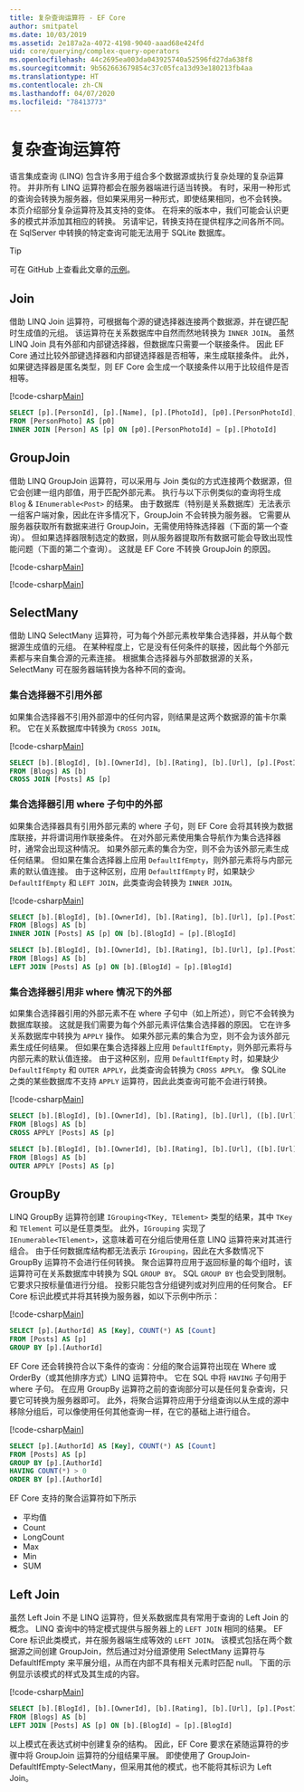 ```yaml
---
title: 复杂查询运算符 - EF Core
author: smitpatel
ms.date: 10/03/2019
ms.assetid: 2e187a2a-4072-4198-9040-aaad68e424fd
uid: core/querying/complex-query-operators
ms.openlocfilehash: 44c2695ea003da043925740a52596fd27da638f8
ms.sourcegitcommit: 9b562663679854c37c05fca13d93e180213fb4aa
ms.translationtype: HT
ms.contentlocale: zh-CN
ms.lasthandoff: 04/07/2020
ms.locfileid: "78413773"
---
```

# <a name="complex-query-operators"></a>复杂查询运算符

语言集成查询 (LINQ) 包含许多用于组合多个数据源或执行复杂处理的复杂运算符。 并非所有 LINQ 运算符都会在服务器端进行适当转换。 有时，采用一种形式的查询会转换为服务器，但如果采用另一种形式，即使结果相同，也不会转换。 本页介绍部分复杂运算符及其支持的变体。 在将来的版本中，我们可能会认识更多的模式并添加其相应的转换。 另请牢记，转换支持在提供程序之间各所不同。 在 SqlServer 中转换的特定查询可能无法用于 SQLite 数据库。

> [!TIP]
> 可在 GitHub 上查看此文章的[示例](https://github.com/dotnet/EntityFramework.Docs/tree/master/samples/core/Querying)。

## <a name="join"></a>Join

借助 LINQ Join 运算符，可根据每个源的键选择器连接两个数据源，并在键匹配时生成值的元组。 该运算符在关系数据库中自然而然地转换为 `INNER JOIN`。 虽然 LINQ Join 具有外部和内部键选择器，但数据库只需要一个联接条件。 因此 EF Core 通过比较外部键选择器和内部键选择器是否相等，来生成联接条件。 此外，如果键选择器是匿名类型，则 EF Core 会生成一个联接条件以用于比较组件是否相等。

[!code-csharp[Main](../../../samples/core/Querying/ComplexQuery/Sample.cs#Join)]

```SQL
SELECT [p].[PersonId], [p].[Name], [p].[PhotoId], [p0].[PersonPhotoId], [p0].[Caption], [p0].[Photo]
FROM [PersonPhoto] AS [p0]
INNER JOIN [Person] AS [p] ON [p0].[PersonPhotoId] = [p].[PhotoId]
```

## <a name="groupjoin"></a>GroupJoin

借助 LINQ GroupJoin 运算符，可以采用与 Join 类似的方式连接两个数据源，但它会创建一组内部值，用于匹配外部元素。 执行与以下示例类似的查询将生成 `Blog` & `IEnumerable<Post>` 的结果。 由于数据库（特别是关系数据库）无法表示一组客户端对象，因此在许多情况下，GroupJoin 不会转换为服务器。 它需要从服务器获取所有数据来进行 GroupJoin，无需使用特殊选择器（下面的第一个查询）。 但如果选择器限制选定的数据，则从服务器提取所有数据可能会导致出现性能问题（下面的第二个查询）。 这就是 EF Core 不转换 GroupJoin 的原因。

[!code-csharp[Main](../../../samples/core/Querying/ComplexQuery/Sample.cs#GroupJoin)]

[!code-csharp[Main](../../../samples/core/Querying/ComplexQuery/Sample.cs#GroupJoinComposed)]

## <a name="selectmany"></a>SelectMany

借助 LINQ SelectMany 运算符，可为每个外部元素枚举集合选择器，并从每个数据源生成值的元组。 在某种程度上，它是没有任何条件的联接，因此每个外部元素都与来自集合源的元素连接。 根据集合选择器与外部数据源的关系，SelectMany 可在服务器端转换为各种不同的查询。

### <a name="collection-selector-doesnt-reference-outer"></a>集合选择器不引用外部

如果集合选择器不引用外部源中的任何内容，则结果是这两个数据源的笛卡尔乘积。 它在关系数据库中转换为 `CROSS JOIN`。

[!code-csharp[Main](../../../samples/core/Querying/ComplexQuery/Sample.cs#SelectManyConvertedToCrossJoin)]

```SQL
SELECT [b].[BlogId], [b].[OwnerId], [b].[Rating], [b].[Url], [p].[PostId], [p].[AuthorId], [p].[BlogId], [p].[Content], [p].[Rating], [p].[Title]
FROM [Blogs] AS [b]
CROSS JOIN [Posts] AS [p]
```

### <a name="collection-selector-references-outer-in-a-where-clause"></a>集合选择器引用 where 子句中的外部

如果集合选择器具有引用外部元素的 where 子句，则 EF Core 会将其转换为数据库联接，并将谓词用作联接条件。 在对外部元素使用集合导航作为集合选择器时，通常会出现这种情况。 如果外部元素的集合为空，则不会为该外部元素生成任何结果。 但如果在集合选择器上应用 `DefaultIfEmpty`，则外部元素将与内部元素的默认值连接。 由于这种区别，应用 `DefaultIfEmpty` 时，如果缺少 `DefaultIfEmpty` 和 `LEFT JOIN`，此类查询会转换为 `INNER JOIN`。

[!code-csharp[Main](../../../samples/core/Querying/ComplexQuery/Sample.cs#SelectManyConvertedToJoin)]

```SQL
SELECT [b].[BlogId], [b].[OwnerId], [b].[Rating], [b].[Url], [p].[PostId], [p].[AuthorId], [p].[BlogId], [p].[Content], [p].[Rating], [p].[Title]
FROM [Blogs] AS [b]
INNER JOIN [Posts] AS [p] ON [b].[BlogId] = [p].[BlogId]

SELECT [b].[BlogId], [b].[OwnerId], [b].[Rating], [b].[Url], [p].[PostId], [p].[AuthorId], [p].[BlogId], [p].[Content], [p].[Rating], [p].[Title]
FROM [Blogs] AS [b]
LEFT JOIN [Posts] AS [p] ON [b].[BlogId] = [p].[BlogId]
```

### <a name="collection-selector-references-outer-in-a-non-where-case"></a>集合选择器引用非 where 情况下的外部

如果集合选择器引用的外部元素不在 where 子句中（如上所述），则它不会转换为数据库联接。 这就是我们需要为每个外部元素评估集合选择器的原因。 它在许多关系数据库中转换为 `APPLY` 操作。 如果外部元素的集合为空，则不会为该外部元素生成任何结果。 但如果在集合选择器上应用 `DefaultIfEmpty`，则外部元素将与内部元素的默认值连接。 由于这种区别，应用 `DefaultIfEmpty` 时，如果缺少 `DefaultIfEmpty` 和 `OUTER APPLY`，此类查询会转换为 `CROSS APPLY`。 像 SQLite 之类的某些数据库不支持 `APPLY` 运算符，因此此类查询可能不会进行转换。

[!code-csharp[Main](../../../samples/core/Querying/ComplexQuery/Sample.cs#SelectManyConvertedToApply)]

```SQL
SELECT [b].[BlogId], [b].[OwnerId], [b].[Rating], [b].[Url], ([b].[Url] + N'=>') + [p].[Title] AS [p]
FROM [Blogs] AS [b]
CROSS APPLY [Posts] AS [p]

SELECT [b].[BlogId], [b].[OwnerId], [b].[Rating], [b].[Url], ([b].[Url] + N'=>') + [p].[Title] AS [p]
FROM [Blogs] AS [b]
OUTER APPLY [Posts] AS [p]
```

## <a name="groupby"></a>GroupBy

LINQ GroupBy 运算符创建 `IGrouping<TKey, TElement>` 类型的结果，其中 `TKey` 和 `TElement` 可以是任意类型。 此外，`IGrouping` 实现了 `IEnumerable<TElement>`，这意味着可在分组后使用任意 LINQ 运算符来对其进行组合。 由于任何数据库结构都无法表示 `IGrouping`，因此在大多数情况下 GroupBy 运算符不会进行任何转换。 聚合运算符应用于返回标量的每个组时，该运算符可在关系数据库中转换为 SQL `GROUP BY`。 SQL `GROUP BY` 也会受到限制。 它要求只按标量值进行分组。 投影只能包含分组键列或对列应用的任何聚合。 EF Core 标识此模式并将其转换为服务器，如以下示例中所示：

[!code-csharp[Main](../../../samples/core/Querying/ComplexQuery/Sample.cs#GroupBy)]

```SQL
SELECT [p].[AuthorId] AS [Key], COUNT(*) AS [Count]
FROM [Posts] AS [p]
GROUP BY [p].[AuthorId]
```

EF Core 还会转换符合以下条件的查询：分组的聚合运算符出现在 Where 或 OrderBy（或其他排序方式）LINQ 运算符中。 它在 SQL 中将 `HAVING` 子句用于 where 子句。 在应用 GroupBy 运算符之前的查询部分可以是任何复杂查询，只要它可转换为服务器即可。 此外，将聚合运算符应用于分组查询以从生成的源中移除分组后，可以像使用任何其他查询一样，在它的基础上进行组合。

[!code-csharp[Main](../../../samples/core/Querying/ComplexQuery/Sample.cs#GroupByFilter)]

```SQL
SELECT [p].[AuthorId] AS [Key], COUNT(*) AS [Count]
FROM [Posts] AS [p]
GROUP BY [p].[AuthorId]
HAVING COUNT(*) > 0
ORDER BY [p].[AuthorId]
```

EF Core 支持的聚合运算符如下所示

- 平均值
- Count
- LongCount
- Max
- Min
- SUM

## <a name="left-join"></a>Left Join

虽然 Left Join 不是 LINQ 运算符，但关系数据库具有常用于查询的 Left Join 的概念。 LINQ 查询中的特定模式提供与服务器上的 `LEFT JOIN` 相同的结果。 EF Core 标识此类模式，并在服务器端生成等效的 `LEFT JOIN`。 该模式包括在两个数据源之间创建 GroupJoin，然后通过对分组源使用 SelectMany 运算符与 DefaultIfEmpty 来平展分组，从而在内部不具有相关元素时匹配 null。 下面的示例显示该模式的样式及其生成的内容。

[!code-csharp[Main](../../../samples/core/Querying/ComplexQuery/Sample.cs#LeftJoin)]

```SQL
SELECT [b].[BlogId], [b].[OwnerId], [b].[Rating], [b].[Url], [p].[PostId], [p].[AuthorId], [p].[BlogId], [p].[Content], [p].[Rating], [p].[Title]
FROM [Blogs] AS [b]
LEFT JOIN [Posts] AS [p] ON [b].[BlogId] = [p].[BlogId]
```

以上模式在表达式树中创建复杂的结构。 因此，EF Core 要求在紧随运算符的步骤中将 GroupJoin 运算符的分组结果平展。 即使使用了 GroupJoin-DefaultIfEmpty-SelectMany，但采用其他的模式，也不能将其标识为 Left Join。

